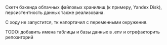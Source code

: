 Скетч бэкенда облачных файловых хранилищ (к примеру, Yandex Disk), персистентность данных также реализована.

С ходу не запустится, тк напортачил с переменными окружения.

TODO: добавить имена таблицы и базы данных в .env и отрефакторить репозиторий
